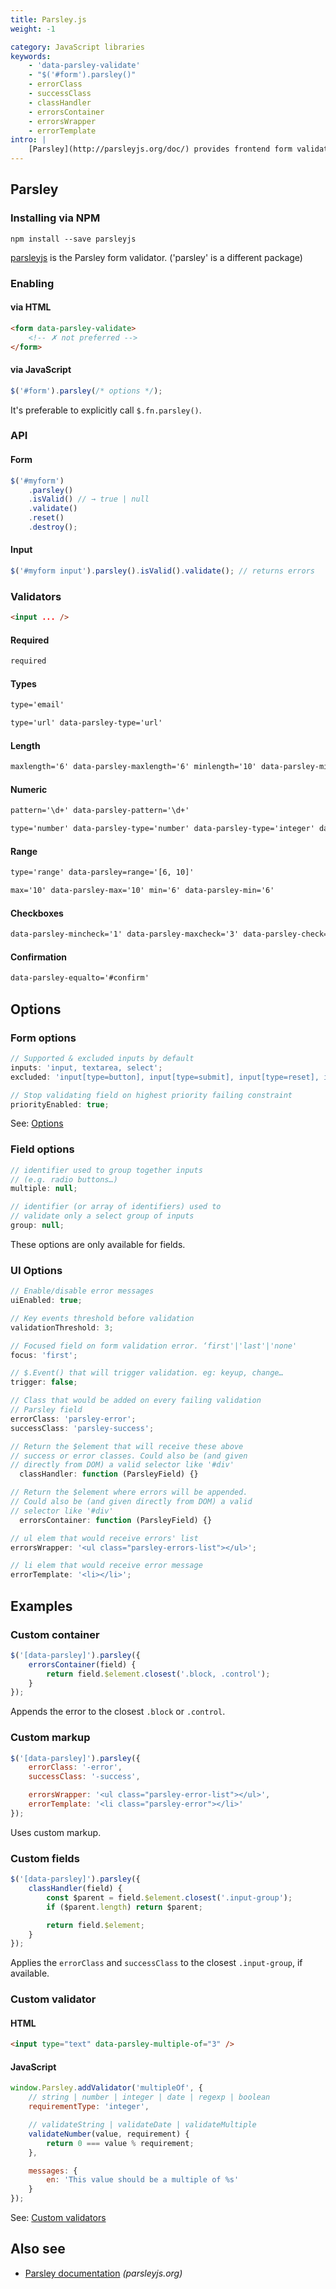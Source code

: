 ```yaml
---
title: Parsley.js
weight: -1

category: JavaScript libraries
keywords:
    - 'data-parsley-validate'
    - "$('#form').parsley()"
    - errorClass
    - successClass
    - classHandler
    - errorsContainer
    - errorsWrapper
    - errorTemplate
intro: |
    [Parsley](http://parsleyjs.org/doc/) provides frontend form validation.
---
```


## Parsley

### Installing via NPM

```
npm install --save parsleyjs
```

[parsleyjs](https://www.npmjs.com/package/parsleyjs) is the Parsley form validator. ('parsley' is a different package)

### Enabling

#### via HTML

```html
<form data-parsley-validate>
    <!-- ✗ not preferred -->
</form>
```

#### via JavaScript

```js
$('#form').parsley(/* options */);
```

It's preferable to explicitly call `$.fn.parsley()`.

### API

#### Form

```js
$('#myform')
    .parsley()
    .isValid() // → true | null
    .validate()
    .reset()
    .destroy();
```

#### Input

```js
$('#myform input').parsley().isValid().validate(); // returns errors
```

### Validators

```html
<input ... />
```

#### Required

```html
required
```

#### Types

```html
type='email'
```

```html
type='url' data-parsley-type='url'
```

#### Length

```html
maxlength='6' data-parsley-maxlength='6' minlength='10' data-parsley-minlength='10'
```

#### Numeric

```html
pattern='\d+' data-parsley-pattern='\d+'
```

```html
type='number' data-parsley-type='number' data-parsley-type='integer' data-parsley-type='digits' data-parsley-type='alphanum'
```

#### Range

```html
type='range' data-parsley=range='[6, 10]'
```

```html
max='10' data-parsley-max='10' min='6' data-parsley-min='6'
```

#### Checkboxes

```html
data-parsley-mincheck='1' data-parsley-maxcheck='3' data-parsley-check='[1, 3]'
```

#### Confirmation

```html
data-parsley-equalto='#confirm'
```

## Options

### Form options

```js
// Supported & excluded inputs by default
inputs: 'input, textarea, select';
excluded: 'input[type=button], input[type=submit], input[type=reset], input[type=hidden]';
```

```js
// Stop validating field on highest priority failing constraint
priorityEnabled: true;
```

See: [Options](http://parsleyjs.org/doc/annotated-source/defaults.html)

### Field options

```js
// identifier used to group together inputs
// (e.g. radio buttons…)
multiple: null;
```

```js
// identifier (or array of identifiers) used to
// validate only a select group of inputs
group: null;
```

These options are only available for fields.

### UI Options

```js
// Enable/disable error messages
uiEnabled: true;
```

```js
// Key events threshold before validation
validationThreshold: 3;
```

```js
// Focused field on form validation error. ‘first'|'last'|'none'
focus: 'first';
```

```js
// $.Event() that will trigger validation. eg: keyup, change…
trigger: false;
```

```js
// Class that would be added on every failing validation
// Parsley field
errorClass: 'parsley-error';
successClass: 'parsley-success';
```

```js
// Return the $element that will receive these above
// success or error classes. Could also be (and given
// directly from DOM) a valid selector like '#div'
  classHandler: function (ParsleyField) {}
```

```js
// Return the $element where errors will be appended.
// Could also be (and given directly from DOM) a valid
// selector like '#div'
  errorsContainer: function (ParsleyField) {}
```

```js
// ul elem that would receive errors' list
errorsWrapper: '<ul class="parsley-errors-list"></ul>';
```

```js
// li elem that would receive error message
errorTemplate: '<li></li>';
```

## Examples

### Custom container

```js
$('[data-parsley]').parsley({
    errorsContainer(field) {
        return field.$element.closest('.block, .control');
    }
});
```

Appends the error to the closest `.block` or `.control`.

### Custom markup

```js
$('[data-parsley]').parsley({
    errorClass: '-error',
    successClass: '-success',

    errorsWrapper: '<ul class="parsley-error-list"></ul>',
    errorTemplate: '<li class="parsley-error"></li>'
});
```

Uses custom markup.

### Custom fields

```js
$('[data-parsley]').parsley({
    classHandler(field) {
        const $parent = field.$element.closest('.input-group');
        if ($parent.length) return $parent;

        return field.$element;
    }
});
```

Applies the `errorClass` and `successClass` to the closest `.input-group`, if available.

### Custom validator

#### HTML

```html
<input type="text" data-parsley-multiple-of="3" />
```

#### JavaScript

```js
window.Parsley.addValidator('multipleOf', {
    // string | number | integer | date | regexp | boolean
    requirementType: 'integer',

    // validateString | validateDate | validateMultiple
    validateNumber(value, requirement) {
        return 0 === value % requirement;
    },

    messages: {
        en: 'This value should be a multiple of %s'
    }
});
```

See: [Custom validators](http://parsleyjs.org/doc/index.html#custom)

## Also see

-   [Parsley documentation](http://parsleyjs.org/doc/) _(parsleyjs.org)_
